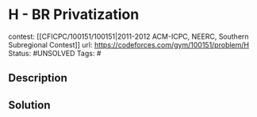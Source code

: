 # H - BR Privatization

contest: [[CFICPC/100151/100151|2011-2012 ACM-ICPC, NEERC, Southern Subregional Contest]]
url: https://codeforces.com/gym/100151/problem/H
Status: #UNSOLVED
Tags: #

## Description

## Solution

